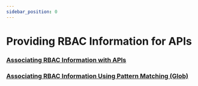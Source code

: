 ```yaml
---
sidebar_position: 0
---
```


# Providing RBAC Information for APIs

### [Associating RBAC Information with APIs](./api-rbac-apis.md)

### [Associating RBAC Information Using Pattern Matching (Glob)](./api-rbac-glob.md)




